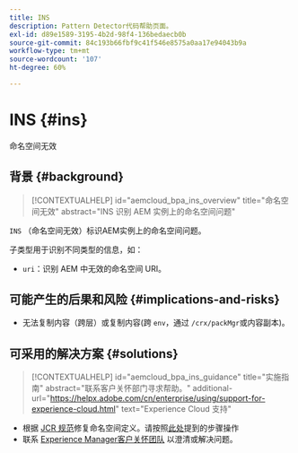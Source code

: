 ```yaml
---
title: INS
description: Pattern Detector代码帮助页面。
exl-id: d89e1589-3195-4b2d-98f4-136bedaecb0b
source-git-commit: 84c193b66fbf9c41f546e8575a0aa17e94043b9a
workflow-type: tm+mt
source-wordcount: '107'
ht-degree: 60%

---
```


# INS {#ins}

命名空间无效

## 背景 {#background}

>[!CONTEXTUALHELP]
>id="aemcloud_bpa_ins_overview"
>title="命名空间无效"
>abstract="INS 识别 AEM 实例上的命名空间问题"

`INS`  （命名空间无效）标识AEM实例上的命名空间问题。

子类型用于识别不同类型的信息，如：

* `uri`：识别 AEM 中无效的命名空间 URI。

## 可能产生的后果和风险 {#implications-and-risks}

* 无法复制内容（跨层）或复制内容(跨 `env`，通过 `/crx/packMgr`或内容副本)。

## 可采用的解决方案 {#solutions}

>[!CONTEXTUALHELP]
>id="aemcloud_bpa_ins_guidance"
>title="实施指南"
>abstract="联系客户关怀部门寻求帮助。"
>additional-url="https://helpx.adobe.com/cn/enterprise/using/support-for-experience-cloud.html" text="Experience Cloud 支持"

* 根据 [JCR 规范](https://developer.adobe.com/experience-manager/reference-materials/spec/jcr/1.0/4.5_Namespaces.html)修复命名空间定义。请按照[此处](https://experienceleaguecommunities.adobe.com/t5/adobe-experience-manager/how-can-i-delete-a-namespace-created-in-crx/td-p/225163)提到的步骤操作
* 联系 [Experience Manager客户关怀团队](https://helpx.adobe.com/cn/enterprise/using/support-for-experience-cloud.html) 以澄清或解决问题。
